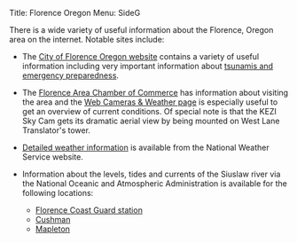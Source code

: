 Title: Florence Oregon
Menu: SideG

There is a wide variety of useful information about the Florence,
Oregon area on the internet.  Notable sites include:


* The [City of Florence Oregon website](https://www.ci.florence.or.us/)
contains a variety of useful information including very important
information about [tsunamis and emergency
preparedness](https://www.ci.florence.or.us/community/west-lane-emergency-operations-group).

* The [Florence Area Chamber of
Commerce](https://florencechamber.com/) has information about visiting
the area and the [Web Cameras & Weather
page](https://florencechamber.com/visit-florence/web-camera-weather/)
is especially useful to get an overview of current conditions.  Of
special note is that the KEZI Sky Cam gets its dramatic aerial view by
being mounted on West Lane Translator's tower.

* [Detailed weather
  information](https://forecast.weather.gov/MapClick.php?lat=43.97372500000006&lon=-124.10680999999994#.XxzKp2NKjmE)
  is available from the National Weather Service website.

* Information about the levels, tides and currents of the Siuslaw
  river via the National Oceanic and Atmospheric Administration is
  available for the following locations:
    * [Florence Coast Guard station](https://tidesandcurrents.noaa.gov/noaatidepredictions.html?id=9434098)
    * [Cushman](https://tidesandcurrents.noaa.gov/noaatidepredictions.html?id=9434068)
    * [Mapleton](https://water.weather.gov/ahps2/hydrograph.php?wfo=pqr&gage=mplo3)
